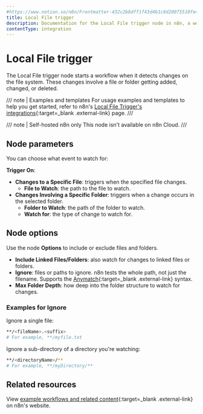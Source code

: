 ```yaml
---
#https://www.notion.so/n8n/Frontmatter-432c2b8dff1f43d4b1c8d20075510fe4
title: Local File trigger
description: Documentation for the Local File trigger node in n8n, a workflow automation platform. Includes guidance on usage, and links to examples.
contentType: integration
---
```


# Local File trigger

The Local File trigger node starts a workflow when it detects changes on the file system. These changes involve a file or folder getting added, changed, or deleted.

/// note | Examples and templates
For usage examples and templates to help you get started, refer to n8n's [Local File Trigger's integrations](https://n8n.io/integrations/local-file-trigger/){:target=_blank .external-link} page.
///

/// note | Self-hosted n8n only
This node isn't available on n8n Cloud.
///

## Node parameters

You can choose what event to watch for:

**Trigger On**:

- **Changes to a Specific File**: triggers when the specified file changes.
	- **File to Watch**: the path to the file to watch.
- **Changes Involving a Specific Folder**: triggers when a change occurs in the selected folder.
	- **Folder to Watch**: the path of the folder to watch.
	- **Watch for**: the type of change to watch for.


## Node options

Use the node **Options** to include or exclude files and folders.

- **Include Linked Files/Folders**: also watch for changes to linked files or folders.
- **Ignore**: files or paths to ignore. n8n tests the whole path, not just the filename. Supports the [Anymatch](https://github.com/micromatch/anymatch){:target=_blank .external-link} syntax.
- **Max Folder Depth**: how deep into the folder structure to watch for changes.

### Examples for Ignore

Ignore a single file:

```sh
**/<fileName>.<suffix>
# For example, **/myfile.txt
```

Ignore a sub-directory of a directory you're watching:

```sh
**/<directoryName>/**
# For example, **/myDirectory/**
```

## Related resources

View [example workflows and related content](https://n8n.io/integrations/local-file-trigger/){:target=_blank .external-link} on n8n's website.
